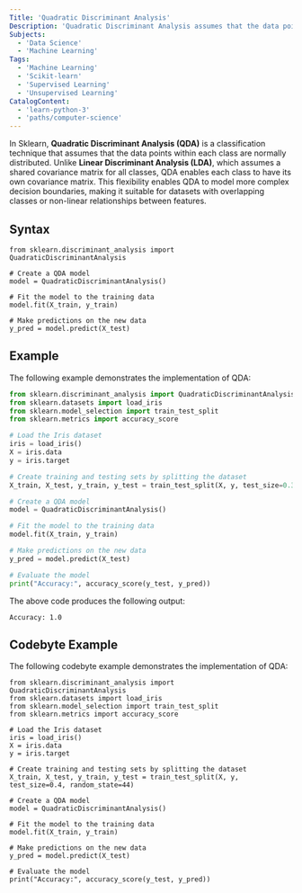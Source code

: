 ```yaml
---
Title: 'Quadratic Discriminant Analysis'
Description: 'Quadratic Discriminant Analysis assumes that the data points within each class are normally distributed.'
Subjects:
  - 'Data Science'
  - 'Machine Learning'
Tags:
  - 'Machine Learning'
  - 'Scikit-learn'
  - 'Supervised Learning'
  - 'Unsupervised Learning'
CatalogContent:
  - 'learn-python-3'
  - 'paths/computer-science'
---
```


In Sklearn, **Quadratic Discriminant Analysis (QDA)** is a classification technique that assumes that the data points within each class are normally distributed. Unlike **Linear Discriminant Analysis (LDA)**, which assumes a shared covariance matrix for all classes, QDA enables each class to have its own covariance matrix. This flexibility enables QDA to model more complex decision boundaries, making it suitable for datasets with overlapping classes or non-linear relationships between features.

## Syntax

```pseudo
from sklearn.discriminant_analysis import QuadraticDiscriminantAnalysis

# Create a QDA model
model = QuadraticDiscriminantAnalysis()

# Fit the model to the training data
model.fit(X_train, y_train)

# Make predictions on the new data
y_pred = model.predict(X_test)
```

## Example

The following example demonstrates the implementation of QDA:

```py
from sklearn.discriminant_analysis import QuadraticDiscriminantAnalysis
from sklearn.datasets import load_iris
from sklearn.model_selection import train_test_split
from sklearn.metrics import accuracy_score

# Load the Iris dataset
iris = load_iris()
X = iris.data
y = iris.target

# Create training and testing sets by splitting the dataset
X_train, X_test, y_train, y_test = train_test_split(X, y, test_size=0.3, random_state=42)

# Create a QDA model
model = QuadraticDiscriminantAnalysis()

# Fit the model to the training data
model.fit(X_train, y_train)

# Make predictions on the new data
y_pred = model.predict(X_test)

# Evaluate the model
print("Accuracy:", accuracy_score(y_test, y_pred))
```

The above code produces the following output:

```shell
Accuracy: 1.0
```

## Codebyte Example

The following codebyte example demonstrates the implementation of QDA:

```codebyte/python
from sklearn.discriminant_analysis import QuadraticDiscriminantAnalysis
from sklearn.datasets import load_iris
from sklearn.model_selection import train_test_split
from sklearn.metrics import accuracy_score

# Load the Iris dataset
iris = load_iris()
X = iris.data
y = iris.target

# Create training and testing sets by splitting the dataset
X_train, X_test, y_train, y_test = train_test_split(X, y, test_size=0.4, random_state=44)

# Create a QDA model
model = QuadraticDiscriminantAnalysis()

# Fit the model to the training data
model.fit(X_train, y_train)

# Make predictions on the new data
y_pred = model.predict(X_test)

# Evaluate the model
print("Accuracy:", accuracy_score(y_test, y_pred))
```
